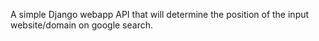 A simple Django webapp API that will determine the position of the input website/domain on google search.
